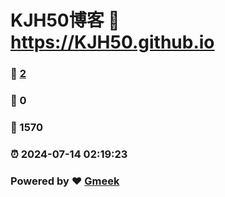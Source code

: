 # KJH50博客 :link: https://KJH50.github.io 
### :page_facing_up: [2](https://KJH50.github.io/tag.html) 
### :speech_balloon: 0 
### :hibiscus: 1570 
### :alarm_clock: 2024-07-14 02:19:23 
### Powered by :heart: [Gmeek](https://github.com/Meekdai/Gmeek)
